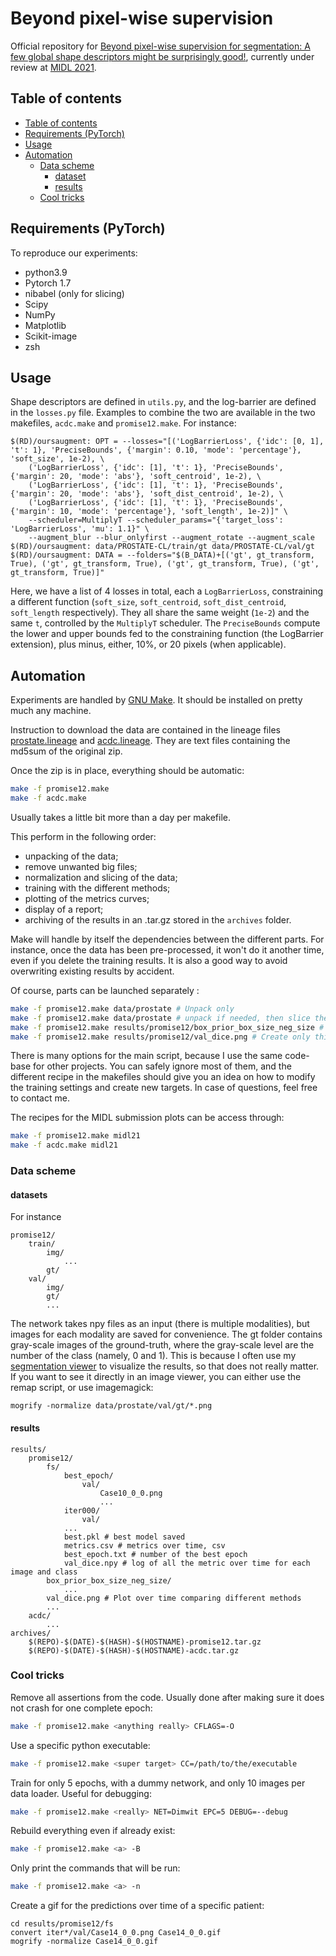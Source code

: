 # Beyond pixel-wise supervision
Official repository for [Beyond pixel-wise supervision for segmentation: A few global shape descriptors might be surprisingly good!](https://openreview.net/forum?id=nqe6e0oJ_fL), currently under review at [MIDL 2021](https://2021.midl.io). 


## Table of contents
* [Table of contents](#table-of-contents)
* [Requirements (PyTorch)](#requirements-pytorch)
* [Usage](#usage)
* [Automation](#automation)
    * [Data scheme](#data-scheme)
        * [dataset](#dataset)
        * [results](#results)
    * [Cool tricks](#cool-tricks)

## Requirements (PyTorch)
To reproduce our experiments:
* python3.9
* Pytorch 1.7
* nibabel (only for slicing)
* Scipy
* NumPy
* Matplotlib
* Scikit-image
* zsh

## Usage
Shape descriptors are defined in `utils.py`, and the log-barrier are defined in the `losses.py` file. Examples to combine the two are available in the two makefiles, `acdc.make` and `promise12.make`. For instance:
```make
$(RD)/oursaugment: OPT = --losses="[('LogBarrierLoss', {'idc': [0, 1], 't': 1}, 'PreciseBounds', {'margin': 0.10, 'mode': 'percentage'}, 'soft_size', 1e-2), \
    ('LogBarrierLoss', {'idc': [1], 't': 1}, 'PreciseBounds', {'margin': 20, 'mode': 'abs'}, 'soft_centroid', 1e-2), \
    ('LogBarrierLoss', {'idc': [1], 't': 1}, 'PreciseBounds', {'margin': 20, 'mode': 'abs'}, 'soft_dist_centroid', 1e-2), \
    ('LogBarrierLoss', {'idc': [1], 't': 1}, 'PreciseBounds', {'margin': 10, 'mode': 'percentage'}, 'soft_length', 1e-2)]" \
    --scheduler=MultiplyT --scheduler_params="{'target_loss': 'LogBarrierLoss', 'mu': 1.1}" \
    --augment_blur --blur_onlyfirst --augment_rotate --augment_scale
$(RD)/oursaugment: data/PROSTATE-CL/train/gt data/PROSTATE-CL/val/gt
$(RD)/oursaugment: DATA = --folders="$(B_DATA)+[('gt', gt_transform, True), ('gt', gt_transform, True), ('gt', gt_transform, True), ('gt', gt_transform, True)]"
```
Here, we have a list of 4 losses in total, each a `LogBarrierLoss`, constraining a different function (`soft_size`, `soft_centroid`, `soft_dist_centroid`, `soft_length` respectively). They all share the same weight (`1e-2`) and the same `t`, controlled by the `MultiplyT` scheduler. The `PreciseBounds` compute the lower and upper bounds fed to the constraining function (the LogBarrier extension), plus minus, either, 10%, or 20 pixels (when applicable).


## Automation
Experiments are handled by [GNU Make](https://en.wikipedia.org/wiki/Make_(software)). It should be installed on pretty much any machine.

Instruction to download the data are contained in the lineage files [prostate.lineage](data/prostate.lineage) and [acdc.lineage](data/acdc.lineage). They are text files containing the md5sum of the original zip.

Once the zip is in place, everything should be automatic:
```sh
make -f promise12.make
make -f acdc.make
```
Usually takes a little bit more than a day per makefile.

This perform in the following order:
* unpacking of the data;
* remove unwanted big files;
* normalization and slicing of the data;
* training with the different methods;
* plotting of the metrics curves;
* display of a report;
* archiving of the results in an .tar.gz stored in the `archives` folder.

Make will handle by itself the dependencies between the different parts. For instance, once the data has been pre-processed, it won't do it another time, even if you delete the training results. It is also a good way to avoid overwriting existing results by accident.

Of course, parts can be launched separately :
```sh
make -f promise12.make data/prostate # Unpack only
make -f promise12.make data/prostate # unpack if needed, then slice the data
make -f promise12.make results/promise12/box_prior_box_size_neg_size # train only that setting. Create the data if needed
make -f promise12.make results/promise12/val_dice.png # Create only this plot. Do the trainings if needed
```
There is many options for the main script, because I use the same code-base for other projects. You can safely ignore most of them, and the different recipe in the makefiles should give you an idea on how to modify the training settings and create new targets. In case of questions, feel free to contact me.

The recipes for the MIDL submission plots can be access through:
```sh
make -f promise12.make midl21
make -f acdc.make midl21
```

### Data scheme
#### datasets
For instance
```
promise12/
    train/
        img/
            ...
        gt/
    val/
        img/
        gt/
        ...
```
The network takes npy files as an input (there is multiple modalities), but images for each modality are saved for convenience. The gt folder contains gray-scale images of the ground-truth, where the gray-scale level are the number of the class (namely, 0 and 1). This is because I often use my [segmentation viewer](https://github.com/HKervadec/segmentation_viewer) to visualize the results, so that does not really matter. If you want to see it directly in an image viewer, you can either use the remap script, or use imagemagick:
```
mogrify -normalize data/prostate/val/gt/*.png
```

#### results
```
results/
    promise12/
        fs/
            best_epoch/
                val/
                    Case10_0_0.png
                    ...
            iter000/
                val/
            ...
            best.pkl # best model saved
            metrics.csv # metrics over time, csv
            best_epoch.txt # number of the best epoch
            val_dice.npy # log of all the metric over time for each image and class
        box_prior_box_size_neg_size/
            ...
        val_dice.png # Plot over time comparing different methods
        ...
    acdc/
        ...
archives/
    $(REPO)-$(DATE)-$(HASH)-$(HOSTNAME)-promise12.tar.gz
    $(REPO)-$(DATE)-$(HASH)-$(HOSTNAME)-acdc.tar.gz
```

### Cool tricks
Remove all assertions from the code. Usually done after making sure it does not crash for one complete epoch:
```sh
make -f promise12.make <anything really> CFLAGS=-O
```

Use a specific python executable:
```sh
make -f promise12.make <super target> CC=/path/to/the/executable
```

Train for only 5 epochs, with a dummy network, and only 10 images per data loader. Useful for debugging:
```sh
make -f promise12.make <really> NET=Dimwit EPC=5 DEBUG=--debug
```

Rebuild everything even if already exist:
```sh
make -f promise12.make <a> -B
```

Only print the commands that will be run:
```sh
make -f promise12.make <a> -n
```

Create a gif for the predictions over time of a specific patient:
```
cd results/promise12/fs
convert iter*/val/Case14_0_0.png Case14_0_0.gif
mogrify -normalize Case14_0_0.gif
```

